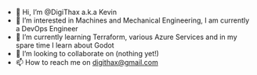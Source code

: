 - 👋 Hi, I’m @DigiThax a.k.a Kevin
- 👀 I’m interested in Machines and Mechanical Engineering, I am currently a DevOps Engineer
- 🌱 I’m currently learning Terraform, various Azure Services and in my spare time I learn about Godot
- 💞️ I’m looking to collaborate on (nothing yet!)
- 📫 How to reach me on digithax@gmail.com

<!---
DigiThax/DigiThax is a ✨ special ✨ repository because its `README.md` (this file) appears on your GitHub profile.
You can click the Preview link to take a look at your changes.
--->
